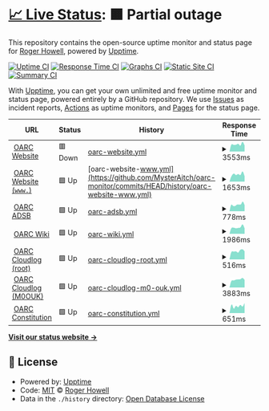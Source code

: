# [📈 Live Status](https://MysterAitch.github.io/oarc-monitor): <!--live status--> **🟧 Partial outage**

This repository contains the open-source uptime monitor and status page for [Roger Howell](https://MysterAitch.github.io/oarc-monitor), powered by [Upptime](https://github.com/upptime/upptime).

[![Uptime CI](https://github.com/MysterAitch/oarc-monitor/workflows/Uptime%20CI/badge.svg)](https://github.com/MysterAitch/oarc-monitor/actions?query=workflow%3A%22Uptime+CI%22)
[![Response Time CI](https://github.com/MysterAitch/oarc-monitor/workflows/Response%20Time%20CI/badge.svg)](https://github.com/MysterAitch/oarc-monitor/actions?query=workflow%3A%22Response+Time+CI%22)
[![Graphs CI](https://github.com/MysterAitch/oarc-monitor/workflows/Graphs%20CI/badge.svg)](https://github.com/MysterAitch/oarc-monitor/actions?query=workflow%3A%22Graphs+CI%22)
[![Static Site CI](https://github.com/MysterAitch/oarc-monitor/workflows/Static%20Site%20CI/badge.svg)](https://github.com/MysterAitch/oarc-monitor/actions?query=workflow%3A%22Static+Site+CI%22)
[![Summary CI](https://github.com/MysterAitch/oarc-monitor/workflows/Summary%20CI/badge.svg)](https://github.com/MysterAitch/oarc-monitor/actions?query=workflow%3A%22Summary+CI%22)

With [Upptime](https://upptime.js.org), you can get your own unlimited and free uptime monitor and status page, powered entirely by a GitHub repository. We use [Issues](https://github.com/MysterAitch/oarc-monitor/issues) as incident reports, [Actions](https://github.com/MysterAitch/oarc-monitor/actions) as uptime monitors, and [Pages](https://MysterAitch.github.io/oarc-monitor) for the status page.

<!--start: status pages-->
<!-- This summary is generated by Upptime (https://github.com/upptime/upptime) -->
<!-- Do not edit this manually, your changes will be overwritten -->
<!-- prettier-ignore -->
| URL | Status | History | Response Time | Uptime |
| --- | ------ | ------- | ------------- | ------ |
| <img alt="" src="https://icons.duckduckgo.com/ip3/oarc.uk.ico" height="13"> [OARC Website](https://oarc.uk/) | 🟥 Down | [oarc-website.yml](https://github.com/MysterAitch/oarc-monitor/commits/HEAD/history/oarc-website.yml) | <details><summary><img alt="Response time graph" src="./graphs/oarc-website/response-time-week.png" height="20"> 3553ms</summary><br><a href="https://MysterAitch.github.io/oarc-monitor/history/oarc-website"><img alt="Response time 1396" src="https://img.shields.io/endpoint?url=https%3A%2F%2Fraw.githubusercontent.com%2FMysterAitch%2Foarc-monitor%2FHEAD%2Fapi%2Foarc-website%2Fresponse-time.json"></a><br><a href="https://MysterAitch.github.io/oarc-monitor/history/oarc-website"><img alt="24-hour response time 6198" src="https://img.shields.io/endpoint?url=https%3A%2F%2Fraw.githubusercontent.com%2FMysterAitch%2Foarc-monitor%2FHEAD%2Fapi%2Foarc-website%2Fresponse-time-day.json"></a><br><a href="https://MysterAitch.github.io/oarc-monitor/history/oarc-website"><img alt="7-day response time 3553" src="https://img.shields.io/endpoint?url=https%3A%2F%2Fraw.githubusercontent.com%2FMysterAitch%2Foarc-monitor%2FHEAD%2Fapi%2Foarc-website%2Fresponse-time-week.json"></a><br><a href="https://MysterAitch.github.io/oarc-monitor/history/oarc-website"><img alt="30-day response time 2059" src="https://img.shields.io/endpoint?url=https%3A%2F%2Fraw.githubusercontent.com%2FMysterAitch%2Foarc-monitor%2FHEAD%2Fapi%2Foarc-website%2Fresponse-time-month.json"></a><br><a href="https://MysterAitch.github.io/oarc-monitor/history/oarc-website"><img alt="1-year response time 1396" src="https://img.shields.io/endpoint?url=https%3A%2F%2Fraw.githubusercontent.com%2FMysterAitch%2Foarc-monitor%2FHEAD%2Fapi%2Foarc-website%2Fresponse-time-year.json"></a></details> | <details><summary><a href="https://MysterAitch.github.io/oarc-monitor/history/oarc-website">99.04%</a></summary><a href="https://MysterAitch.github.io/oarc-monitor/history/oarc-website"><img alt="All-time uptime 99.97%" src="https://img.shields.io/endpoint?url=https%3A%2F%2Fraw.githubusercontent.com%2FMysterAitch%2Foarc-monitor%2FHEAD%2Fapi%2Foarc-website%2Fuptime.json"></a><br><a href="https://MysterAitch.github.io/oarc-monitor/history/oarc-website"><img alt="24-hour uptime 93.25%" src="https://img.shields.io/endpoint?url=https%3A%2F%2Fraw.githubusercontent.com%2FMysterAitch%2Foarc-monitor%2FHEAD%2Fapi%2Foarc-website%2Fuptime-day.json"></a><br><a href="https://MysterAitch.github.io/oarc-monitor/history/oarc-website"><img alt="7-day uptime 99.04%" src="https://img.shields.io/endpoint?url=https%3A%2F%2Fraw.githubusercontent.com%2FMysterAitch%2Foarc-monitor%2FHEAD%2Fapi%2Foarc-website%2Fuptime-week.json"></a><br><a href="https://MysterAitch.github.io/oarc-monitor/history/oarc-website"><img alt="30-day uptime 99.78%" src="https://img.shields.io/endpoint?url=https%3A%2F%2Fraw.githubusercontent.com%2FMysterAitch%2Foarc-monitor%2FHEAD%2Fapi%2Foarc-website%2Fuptime-month.json"></a><br><a href="https://MysterAitch.github.io/oarc-monitor/history/oarc-website"><img alt="1-year uptime 99.97%" src="https://img.shields.io/endpoint?url=https%3A%2F%2Fraw.githubusercontent.com%2FMysterAitch%2Foarc-monitor%2FHEAD%2Fapi%2Foarc-website%2Fuptime-year.json"></a></details>
| <img alt="" src="https://icons.duckduckgo.com/ip3/www.oarc.uk.ico" height="13"> [OARC Website (`www.`)](https://www.oarc.uk/) | 🟩 Up | [oarc-website-www.yml](https://github.com/MysterAitch/oarc-monitor/commits/HEAD/history/oarc-website-www.yml) | <details><summary><img alt="Response time graph" src="./graphs/oarc-website-www/response-time-week.png" height="20"> 1653ms</summary><br><a href="https://MysterAitch.github.io/oarc-monitor/history/oarc-website-www"><img alt="Response time 361" src="https://img.shields.io/endpoint?url=https%3A%2F%2Fraw.githubusercontent.com%2FMysterAitch%2Foarc-monitor%2FHEAD%2Fapi%2Foarc-website-www%2Fresponse-time.json"></a><br><a href="https://MysterAitch.github.io/oarc-monitor/history/oarc-website-www"><img alt="24-hour response time 3582" src="https://img.shields.io/endpoint?url=https%3A%2F%2Fraw.githubusercontent.com%2FMysterAitch%2Foarc-monitor%2FHEAD%2Fapi%2Foarc-website-www%2Fresponse-time-day.json"></a><br><a href="https://MysterAitch.github.io/oarc-monitor/history/oarc-website-www"><img alt="7-day response time 1653" src="https://img.shields.io/endpoint?url=https%3A%2F%2Fraw.githubusercontent.com%2FMysterAitch%2Foarc-monitor%2FHEAD%2Fapi%2Foarc-website-www%2Fresponse-time-week.json"></a><br><a href="https://MysterAitch.github.io/oarc-monitor/history/oarc-website-www"><img alt="30-day response time 718" src="https://img.shields.io/endpoint?url=https%3A%2F%2Fraw.githubusercontent.com%2FMysterAitch%2Foarc-monitor%2FHEAD%2Fapi%2Foarc-website-www%2Fresponse-time-month.json"></a><br><a href="https://MysterAitch.github.io/oarc-monitor/history/oarc-website-www"><img alt="1-year response time 361" src="https://img.shields.io/endpoint?url=https%3A%2F%2Fraw.githubusercontent.com%2FMysterAitch%2Foarc-monitor%2FHEAD%2Fapi%2Foarc-website-www%2Fresponse-time-year.json"></a></details> | <details><summary><a href="https://MysterAitch.github.io/oarc-monitor/history/oarc-website-www">99.44%</a></summary><a href="https://MysterAitch.github.io/oarc-monitor/history/oarc-website-www"><img alt="All-time uptime 99.98%" src="https://img.shields.io/endpoint?url=https%3A%2F%2Fraw.githubusercontent.com%2FMysterAitch%2Foarc-monitor%2FHEAD%2Fapi%2Foarc-website-www%2Fuptime.json"></a><br><a href="https://MysterAitch.github.io/oarc-monitor/history/oarc-website-www"><img alt="24-hour uptime 96.11%" src="https://img.shields.io/endpoint?url=https%3A%2F%2Fraw.githubusercontent.com%2FMysterAitch%2Foarc-monitor%2FHEAD%2Fapi%2Foarc-website-www%2Fuptime-day.json"></a><br><a href="https://MysterAitch.github.io/oarc-monitor/history/oarc-website-www"><img alt="7-day uptime 99.44%" src="https://img.shields.io/endpoint?url=https%3A%2F%2Fraw.githubusercontent.com%2FMysterAitch%2Foarc-monitor%2FHEAD%2Fapi%2Foarc-website-www%2Fuptime-week.json"></a><br><a href="https://MysterAitch.github.io/oarc-monitor/history/oarc-website-www"><img alt="30-day uptime 99.87%" src="https://img.shields.io/endpoint?url=https%3A%2F%2Fraw.githubusercontent.com%2FMysterAitch%2Foarc-monitor%2FHEAD%2Fapi%2Foarc-website-www%2Fuptime-month.json"></a><br><a href="https://MysterAitch.github.io/oarc-monitor/history/oarc-website-www"><img alt="1-year uptime 99.98%" src="https://img.shields.io/endpoint?url=https%3A%2F%2Fraw.githubusercontent.com%2FMysterAitch%2Foarc-monitor%2FHEAD%2Fapi%2Foarc-website-www%2Fuptime-year.json"></a></details>
| <img alt="" src="https://icons.duckduckgo.com/ip3/adsb.oarc.uk.ico" height="13"> [OARC ADSB](https://adsb.oarc.uk/) | 🟩 Up | [oarc-adsb.yml](https://github.com/MysterAitch/oarc-monitor/commits/HEAD/history/oarc-adsb.yml) | <details><summary><img alt="Response time graph" src="./graphs/oarc-adsb/response-time-week.png" height="20"> 778ms</summary><br><a href="https://MysterAitch.github.io/oarc-monitor/history/oarc-adsb"><img alt="Response time 973" src="https://img.shields.io/endpoint?url=https%3A%2F%2Fraw.githubusercontent.com%2FMysterAitch%2Foarc-monitor%2FHEAD%2Fapi%2Foarc-adsb%2Fresponse-time.json"></a><br><a href="https://MysterAitch.github.io/oarc-monitor/history/oarc-adsb"><img alt="24-hour response time 719" src="https://img.shields.io/endpoint?url=https%3A%2F%2Fraw.githubusercontent.com%2FMysterAitch%2Foarc-monitor%2FHEAD%2Fapi%2Foarc-adsb%2Fresponse-time-day.json"></a><br><a href="https://MysterAitch.github.io/oarc-monitor/history/oarc-adsb"><img alt="7-day response time 778" src="https://img.shields.io/endpoint?url=https%3A%2F%2Fraw.githubusercontent.com%2FMysterAitch%2Foarc-monitor%2FHEAD%2Fapi%2Foarc-adsb%2Fresponse-time-week.json"></a><br><a href="https://MysterAitch.github.io/oarc-monitor/history/oarc-adsb"><img alt="30-day response time 650" src="https://img.shields.io/endpoint?url=https%3A%2F%2Fraw.githubusercontent.com%2FMysterAitch%2Foarc-monitor%2FHEAD%2Fapi%2Foarc-adsb%2Fresponse-time-month.json"></a><br><a href="https://MysterAitch.github.io/oarc-monitor/history/oarc-adsb"><img alt="1-year response time 973" src="https://img.shields.io/endpoint?url=https%3A%2F%2Fraw.githubusercontent.com%2FMysterAitch%2Foarc-monitor%2FHEAD%2Fapi%2Foarc-adsb%2Fresponse-time-year.json"></a></details> | <details><summary><a href="https://MysterAitch.github.io/oarc-monitor/history/oarc-adsb">100.00%</a></summary><a href="https://MysterAitch.github.io/oarc-monitor/history/oarc-adsb"><img alt="All-time uptime 99.56%" src="https://img.shields.io/endpoint?url=https%3A%2F%2Fraw.githubusercontent.com%2FMysterAitch%2Foarc-monitor%2FHEAD%2Fapi%2Foarc-adsb%2Fuptime.json"></a><br><a href="https://MysterAitch.github.io/oarc-monitor/history/oarc-adsb"><img alt="24-hour uptime 100.00%" src="https://img.shields.io/endpoint?url=https%3A%2F%2Fraw.githubusercontent.com%2FMysterAitch%2Foarc-monitor%2FHEAD%2Fapi%2Foarc-adsb%2Fuptime-day.json"></a><br><a href="https://MysterAitch.github.io/oarc-monitor/history/oarc-adsb"><img alt="7-day uptime 100.00%" src="https://img.shields.io/endpoint?url=https%3A%2F%2Fraw.githubusercontent.com%2FMysterAitch%2Foarc-monitor%2FHEAD%2Fapi%2Foarc-adsb%2Fuptime-week.json"></a><br><a href="https://MysterAitch.github.io/oarc-monitor/history/oarc-adsb"><img alt="30-day uptime 100.00%" src="https://img.shields.io/endpoint?url=https%3A%2F%2Fraw.githubusercontent.com%2FMysterAitch%2Foarc-monitor%2FHEAD%2Fapi%2Foarc-adsb%2Fuptime-month.json"></a><br><a href="https://MysterAitch.github.io/oarc-monitor/history/oarc-adsb"><img alt="1-year uptime 99.56%" src="https://img.shields.io/endpoint?url=https%3A%2F%2Fraw.githubusercontent.com%2FMysterAitch%2Foarc-monitor%2FHEAD%2Fapi%2Foarc-adsb%2Fuptime-year.json"></a></details>
| <img alt="" src="https://icons.duckduckgo.com/ip3/wiki.oarc.uk.ico" height="13"> [OARC Wiki](https://wiki.oarc.uk/) | 🟩 Up | [oarc-wiki.yml](https://github.com/MysterAitch/oarc-monitor/commits/HEAD/history/oarc-wiki.yml) | <details><summary><img alt="Response time graph" src="./graphs/oarc-wiki/response-time-week.png" height="20"> 1986ms</summary><br><a href="https://MysterAitch.github.io/oarc-monitor/history/oarc-wiki"><img alt="Response time 520" src="https://img.shields.io/endpoint?url=https%3A%2F%2Fraw.githubusercontent.com%2FMysterAitch%2Foarc-monitor%2FHEAD%2Fapi%2Foarc-wiki%2Fresponse-time.json"></a><br><a href="https://MysterAitch.github.io/oarc-monitor/history/oarc-wiki"><img alt="24-hour response time 6508" src="https://img.shields.io/endpoint?url=https%3A%2F%2Fraw.githubusercontent.com%2FMysterAitch%2Foarc-monitor%2FHEAD%2Fapi%2Foarc-wiki%2Fresponse-time-day.json"></a><br><a href="https://MysterAitch.github.io/oarc-monitor/history/oarc-wiki"><img alt="7-day response time 1986" src="https://img.shields.io/endpoint?url=https%3A%2F%2Fraw.githubusercontent.com%2FMysterAitch%2Foarc-monitor%2FHEAD%2Fapi%2Foarc-wiki%2Fresponse-time-week.json"></a><br><a href="https://MysterAitch.github.io/oarc-monitor/history/oarc-wiki"><img alt="30-day response time 835" src="https://img.shields.io/endpoint?url=https%3A%2F%2Fraw.githubusercontent.com%2FMysterAitch%2Foarc-monitor%2FHEAD%2Fapi%2Foarc-wiki%2Fresponse-time-month.json"></a><br><a href="https://MysterAitch.github.io/oarc-monitor/history/oarc-wiki"><img alt="1-year response time 520" src="https://img.shields.io/endpoint?url=https%3A%2F%2Fraw.githubusercontent.com%2FMysterAitch%2Foarc-monitor%2FHEAD%2Fapi%2Foarc-wiki%2Fresponse-time-year.json"></a></details> | <details><summary><a href="https://MysterAitch.github.io/oarc-monitor/history/oarc-wiki">100.00%</a></summary><a href="https://MysterAitch.github.io/oarc-monitor/history/oarc-wiki"><img alt="All-time uptime 100.00%" src="https://img.shields.io/endpoint?url=https%3A%2F%2Fraw.githubusercontent.com%2FMysterAitch%2Foarc-monitor%2FHEAD%2Fapi%2Foarc-wiki%2Fuptime.json"></a><br><a href="https://MysterAitch.github.io/oarc-monitor/history/oarc-wiki"><img alt="24-hour uptime 100.00%" src="https://img.shields.io/endpoint?url=https%3A%2F%2Fraw.githubusercontent.com%2FMysterAitch%2Foarc-monitor%2FHEAD%2Fapi%2Foarc-wiki%2Fuptime-day.json"></a><br><a href="https://MysterAitch.github.io/oarc-monitor/history/oarc-wiki"><img alt="7-day uptime 100.00%" src="https://img.shields.io/endpoint?url=https%3A%2F%2Fraw.githubusercontent.com%2FMysterAitch%2Foarc-monitor%2FHEAD%2Fapi%2Foarc-wiki%2Fuptime-week.json"></a><br><a href="https://MysterAitch.github.io/oarc-monitor/history/oarc-wiki"><img alt="30-day uptime 100.00%" src="https://img.shields.io/endpoint?url=https%3A%2F%2Fraw.githubusercontent.com%2FMysterAitch%2Foarc-monitor%2FHEAD%2Fapi%2Foarc-wiki%2Fuptime-month.json"></a><br><a href="https://MysterAitch.github.io/oarc-monitor/history/oarc-wiki"><img alt="1-year uptime 100.00%" src="https://img.shields.io/endpoint?url=https%3A%2F%2Fraw.githubusercontent.com%2FMysterAitch%2Foarc-monitor%2FHEAD%2Fapi%2Foarc-wiki%2Fuptime-year.json"></a></details>
| <img alt="" src="https://icons.duckduckgo.com/ip3/cloudlog.oarc.uk.ico" height="13"> [OARC Cloudlog (root)](https://cloudlog.oarc.uk/) | 🟩 Up | [oarc-cloudlog-root.yml](https://github.com/MysterAitch/oarc-monitor/commits/HEAD/history/oarc-cloudlog-root.yml) | <details><summary><img alt="Response time graph" src="./graphs/oarc-cloudlog-root/response-time-week.png" height="20"> 516ms</summary><br><a href="https://MysterAitch.github.io/oarc-monitor/history/oarc-cloudlog-root"><img alt="Response time 423" src="https://img.shields.io/endpoint?url=https%3A%2F%2Fraw.githubusercontent.com%2FMysterAitch%2Foarc-monitor%2FHEAD%2Fapi%2Foarc-cloudlog-root%2Fresponse-time.json"></a><br><a href="https://MysterAitch.github.io/oarc-monitor/history/oarc-cloudlog-root"><img alt="24-hour response time 1041" src="https://img.shields.io/endpoint?url=https%3A%2F%2Fraw.githubusercontent.com%2FMysterAitch%2Foarc-monitor%2FHEAD%2Fapi%2Foarc-cloudlog-root%2Fresponse-time-day.json"></a><br><a href="https://MysterAitch.github.io/oarc-monitor/history/oarc-cloudlog-root"><img alt="7-day response time 516" src="https://img.shields.io/endpoint?url=https%3A%2F%2Fraw.githubusercontent.com%2FMysterAitch%2Foarc-monitor%2FHEAD%2Fapi%2Foarc-cloudlog-root%2Fresponse-time-week.json"></a><br><a href="https://MysterAitch.github.io/oarc-monitor/history/oarc-cloudlog-root"><img alt="30-day response time 430" src="https://img.shields.io/endpoint?url=https%3A%2F%2Fraw.githubusercontent.com%2FMysterAitch%2Foarc-monitor%2FHEAD%2Fapi%2Foarc-cloudlog-root%2Fresponse-time-month.json"></a><br><a href="https://MysterAitch.github.io/oarc-monitor/history/oarc-cloudlog-root"><img alt="1-year response time 423" src="https://img.shields.io/endpoint?url=https%3A%2F%2Fraw.githubusercontent.com%2FMysterAitch%2Foarc-monitor%2FHEAD%2Fapi%2Foarc-cloudlog-root%2Fresponse-time-year.json"></a></details> | <details><summary><a href="https://MysterAitch.github.io/oarc-monitor/history/oarc-cloudlog-root">100.00%</a></summary><a href="https://MysterAitch.github.io/oarc-monitor/history/oarc-cloudlog-root"><img alt="All-time uptime 100.00%" src="https://img.shields.io/endpoint?url=https%3A%2F%2Fraw.githubusercontent.com%2FMysterAitch%2Foarc-monitor%2FHEAD%2Fapi%2Foarc-cloudlog-root%2Fuptime.json"></a><br><a href="https://MysterAitch.github.io/oarc-monitor/history/oarc-cloudlog-root"><img alt="24-hour uptime 100.00%" src="https://img.shields.io/endpoint?url=https%3A%2F%2Fraw.githubusercontent.com%2FMysterAitch%2Foarc-monitor%2FHEAD%2Fapi%2Foarc-cloudlog-root%2Fuptime-day.json"></a><br><a href="https://MysterAitch.github.io/oarc-monitor/history/oarc-cloudlog-root"><img alt="7-day uptime 100.00%" src="https://img.shields.io/endpoint?url=https%3A%2F%2Fraw.githubusercontent.com%2FMysterAitch%2Foarc-monitor%2FHEAD%2Fapi%2Foarc-cloudlog-root%2Fuptime-week.json"></a><br><a href="https://MysterAitch.github.io/oarc-monitor/history/oarc-cloudlog-root"><img alt="30-day uptime 100.00%" src="https://img.shields.io/endpoint?url=https%3A%2F%2Fraw.githubusercontent.com%2FMysterAitch%2Foarc-monitor%2FHEAD%2Fapi%2Foarc-cloudlog-root%2Fuptime-month.json"></a><br><a href="https://MysterAitch.github.io/oarc-monitor/history/oarc-cloudlog-root"><img alt="1-year uptime 100.00%" src="https://img.shields.io/endpoint?url=https%3A%2F%2Fraw.githubusercontent.com%2FMysterAitch%2Foarc-monitor%2FHEAD%2Fapi%2Foarc-cloudlog-root%2Fuptime-year.json"></a></details>
| <img alt="" src="https://icons.duckduckgo.com/ip3/cloudlog.oarc.uk.ico" height="13"> [OARC Cloudlog (M0OUK)](https://cloudlog.oarc.uk/M0OUK/) | 🟩 Up | [oarc-cloudlog-m0-ouk.yml](https://github.com/MysterAitch/oarc-monitor/commits/HEAD/history/oarc-cloudlog-m0-ouk.yml) | <details><summary><img alt="Response time graph" src="./graphs/oarc-cloudlog-m0-ouk/response-time-week.png" height="20"> 3883ms</summary><br><a href="https://MysterAitch.github.io/oarc-monitor/history/oarc-cloudlog-m0-ouk"><img alt="Response time 342" src="https://img.shields.io/endpoint?url=https%3A%2F%2Fraw.githubusercontent.com%2FMysterAitch%2Foarc-monitor%2FHEAD%2Fapi%2Foarc-cloudlog-m0-ouk%2Fresponse-time.json"></a><br><a href="https://MysterAitch.github.io/oarc-monitor/history/oarc-cloudlog-m0-ouk"><img alt="24-hour response time 8351" src="https://img.shields.io/endpoint?url=https%3A%2F%2Fraw.githubusercontent.com%2FMysterAitch%2Foarc-monitor%2FHEAD%2Fapi%2Foarc-cloudlog-m0-ouk%2Fresponse-time-day.json"></a><br><a href="https://MysterAitch.github.io/oarc-monitor/history/oarc-cloudlog-m0-ouk"><img alt="7-day response time 3883" src="https://img.shields.io/endpoint?url=https%3A%2F%2Fraw.githubusercontent.com%2FMysterAitch%2Foarc-monitor%2FHEAD%2Fapi%2Foarc-cloudlog-m0-ouk%2Fresponse-time-week.json"></a><br><a href="https://MysterAitch.github.io/oarc-monitor/history/oarc-cloudlog-m0-ouk"><img alt="30-day response time 1331" src="https://img.shields.io/endpoint?url=https%3A%2F%2Fraw.githubusercontent.com%2FMysterAitch%2Foarc-monitor%2FHEAD%2Fapi%2Foarc-cloudlog-m0-ouk%2Fresponse-time-month.json"></a><br><a href="https://MysterAitch.github.io/oarc-monitor/history/oarc-cloudlog-m0-ouk"><img alt="1-year response time 342" src="https://img.shields.io/endpoint?url=https%3A%2F%2Fraw.githubusercontent.com%2FMysterAitch%2Foarc-monitor%2FHEAD%2Fapi%2Foarc-cloudlog-m0-ouk%2Fresponse-time-year.json"></a></details> | <details><summary><a href="https://MysterAitch.github.io/oarc-monitor/history/oarc-cloudlog-m0-ouk">100.00%</a></summary><a href="https://MysterAitch.github.io/oarc-monitor/history/oarc-cloudlog-m0-ouk"><img alt="All-time uptime 100.00%" src="https://img.shields.io/endpoint?url=https%3A%2F%2Fraw.githubusercontent.com%2FMysterAitch%2Foarc-monitor%2FHEAD%2Fapi%2Foarc-cloudlog-m0-ouk%2Fuptime.json"></a><br><a href="https://MysterAitch.github.io/oarc-monitor/history/oarc-cloudlog-m0-ouk"><img alt="24-hour uptime 100.00%" src="https://img.shields.io/endpoint?url=https%3A%2F%2Fraw.githubusercontent.com%2FMysterAitch%2Foarc-monitor%2FHEAD%2Fapi%2Foarc-cloudlog-m0-ouk%2Fuptime-day.json"></a><br><a href="https://MysterAitch.github.io/oarc-monitor/history/oarc-cloudlog-m0-ouk"><img alt="7-day uptime 100.00%" src="https://img.shields.io/endpoint?url=https%3A%2F%2Fraw.githubusercontent.com%2FMysterAitch%2Foarc-monitor%2FHEAD%2Fapi%2Foarc-cloudlog-m0-ouk%2Fuptime-week.json"></a><br><a href="https://MysterAitch.github.io/oarc-monitor/history/oarc-cloudlog-m0-ouk"><img alt="30-day uptime 100.00%" src="https://img.shields.io/endpoint?url=https%3A%2F%2Fraw.githubusercontent.com%2FMysterAitch%2Foarc-monitor%2FHEAD%2Fapi%2Foarc-cloudlog-m0-ouk%2Fuptime-month.json"></a><br><a href="https://MysterAitch.github.io/oarc-monitor/history/oarc-cloudlog-m0-ouk"><img alt="1-year uptime 100.00%" src="https://img.shields.io/endpoint?url=https%3A%2F%2Fraw.githubusercontent.com%2FMysterAitch%2Foarc-monitor%2FHEAD%2Fapi%2Foarc-cloudlog-m0-ouk%2Fuptime-year.json"></a></details>
| <img alt="" src="https://icons.duckduckgo.com/ip3/docs.google.com.ico" height="13"> [OARC Constitution](https://docs.google.com/document/d/1oSoqKR9YLgBlLRDYs6SkZcqy4Sm5BLDalXF4kDURWos) | 🟩 Up | [oarc-constitution.yml](https://github.com/MysterAitch/oarc-monitor/commits/HEAD/history/oarc-constitution.yml) | <details><summary><img alt="Response time graph" src="./graphs/oarc-constitution/response-time-week.png" height="20"> 651ms</summary><br><a href="https://MysterAitch.github.io/oarc-monitor/history/oarc-constitution"><img alt="Response time 653" src="https://img.shields.io/endpoint?url=https%3A%2F%2Fraw.githubusercontent.com%2FMysterAitch%2Foarc-monitor%2FHEAD%2Fapi%2Foarc-constitution%2Fresponse-time.json"></a><br><a href="https://MysterAitch.github.io/oarc-monitor/history/oarc-constitution"><img alt="24-hour response time 930" src="https://img.shields.io/endpoint?url=https%3A%2F%2Fraw.githubusercontent.com%2FMysterAitch%2Foarc-monitor%2FHEAD%2Fapi%2Foarc-constitution%2Fresponse-time-day.json"></a><br><a href="https://MysterAitch.github.io/oarc-monitor/history/oarc-constitution"><img alt="7-day response time 651" src="https://img.shields.io/endpoint?url=https%3A%2F%2Fraw.githubusercontent.com%2FMysterAitch%2Foarc-monitor%2FHEAD%2Fapi%2Foarc-constitution%2Fresponse-time-week.json"></a><br><a href="https://MysterAitch.github.io/oarc-monitor/history/oarc-constitution"><img alt="30-day response time 545" src="https://img.shields.io/endpoint?url=https%3A%2F%2Fraw.githubusercontent.com%2FMysterAitch%2Foarc-monitor%2FHEAD%2Fapi%2Foarc-constitution%2Fresponse-time-month.json"></a><br><a href="https://MysterAitch.github.io/oarc-monitor/history/oarc-constitution"><img alt="1-year response time 653" src="https://img.shields.io/endpoint?url=https%3A%2F%2Fraw.githubusercontent.com%2FMysterAitch%2Foarc-monitor%2FHEAD%2Fapi%2Foarc-constitution%2Fresponse-time-year.json"></a></details> | <details><summary><a href="https://MysterAitch.github.io/oarc-monitor/history/oarc-constitution">100.00%</a></summary><a href="https://MysterAitch.github.io/oarc-monitor/history/oarc-constitution"><img alt="All-time uptime 100.00%" src="https://img.shields.io/endpoint?url=https%3A%2F%2Fraw.githubusercontent.com%2FMysterAitch%2Foarc-monitor%2FHEAD%2Fapi%2Foarc-constitution%2Fuptime.json"></a><br><a href="https://MysterAitch.github.io/oarc-monitor/history/oarc-constitution"><img alt="24-hour uptime 100.00%" src="https://img.shields.io/endpoint?url=https%3A%2F%2Fraw.githubusercontent.com%2FMysterAitch%2Foarc-monitor%2FHEAD%2Fapi%2Foarc-constitution%2Fuptime-day.json"></a><br><a href="https://MysterAitch.github.io/oarc-monitor/history/oarc-constitution"><img alt="7-day uptime 100.00%" src="https://img.shields.io/endpoint?url=https%3A%2F%2Fraw.githubusercontent.com%2FMysterAitch%2Foarc-monitor%2FHEAD%2Fapi%2Foarc-constitution%2Fuptime-week.json"></a><br><a href="https://MysterAitch.github.io/oarc-monitor/history/oarc-constitution"><img alt="30-day uptime 100.00%" src="https://img.shields.io/endpoint?url=https%3A%2F%2Fraw.githubusercontent.com%2FMysterAitch%2Foarc-monitor%2FHEAD%2Fapi%2Foarc-constitution%2Fuptime-month.json"></a><br><a href="https://MysterAitch.github.io/oarc-monitor/history/oarc-constitution"><img alt="1-year uptime 100.00%" src="https://img.shields.io/endpoint?url=https%3A%2F%2Fraw.githubusercontent.com%2FMysterAitch%2Foarc-monitor%2FHEAD%2Fapi%2Foarc-constitution%2Fuptime-year.json"></a></details>

<!--end: status pages-->

[**Visit our status website →**](https://MysterAitch.github.io/oarc-monitor)

## 📄 License

- Powered by: [Upptime](https://github.com/upptime/upptime)
- Code: [MIT](./LICENSE) © [Roger Howell](https://MysterAitch.github.io/oarc-monitor)
- Data in the `./history` directory: [Open Database License](https://opendatacommons.org/licenses/odbl/1-0/)

